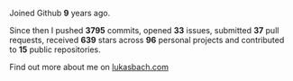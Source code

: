 Joined Github **9** years ago.

Since then I pushed **3795** commits, opened **33** issues, submitted **37** pull requests, received **639** stars across **96** personal projects and contributed to **15** public repositories.

Find out more about me on [lukasbach.com](https://lukasbach.com)
